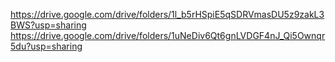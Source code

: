 https://drive.google.com/drive/folders/1l_b5rHSpiE5qSDRVmasDU5z9zakL3BWS?usp=sharing
https://drive.google.com/drive/folders/1uNeDiv6Qt6gnLVDGF4nJ_Qi5Ownqr5du?usp=sharing